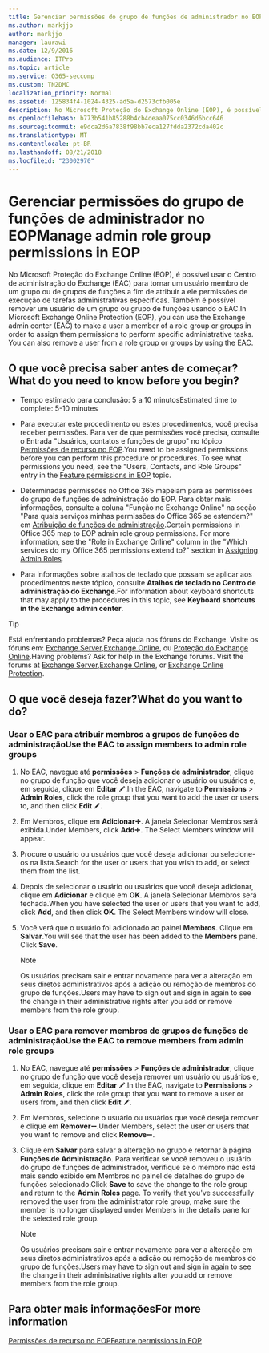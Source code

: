 ```yaml
---
title: Gerenciar permissões do grupo de funções de administrador no EOP
ms.author: markjjo
author: markjjo
manager: laurawi
ms.date: 12/9/2016
ms.audience: ITPro
ms.topic: article
ms.service: O365-seccomp
ms.custom: TN2DMC
localization_priority: Normal
ms.assetid: 125834f4-1024-4325-ad5a-d2573cfb005e
description: No Microsoft Proteção do Exchange Online (EOP), é possível usar o Centro de administração do Exchange (EAC) para tornar um usuário membro de um grupo ou de grupos de funções a fim de atribuir a ele permissões de execução de tarefas administrativas específicas. Também é possível remover um usuário de um grupo ou grupo de funções usando o EAC.
ms.openlocfilehash: b773b541b85288b4cb4deaa075cc0346d6bcc646
ms.sourcegitcommit: e9dca2d6a7838f98bb7eca127fdda2372cda402c
ms.translationtype: MT
ms.contentlocale: pt-BR
ms.lasthandoff: 08/21/2018
ms.locfileid: "23002970"
---
```

# <a name="manage-admin-role-group-permissions-in-eop"></a><span data-ttu-id="7d3dd-104">Gerenciar permissões do grupo de funções de administrador no EOP</span><span class="sxs-lookup"><span data-stu-id="7d3dd-104">Manage admin role group permissions in EOP</span></span>
  
<span data-ttu-id="7d3dd-p102">No Microsoft Proteção do Exchange Online (EOP), é possível usar o Centro de administração do Exchange (EAC) para tornar um usuário membro de um grupo ou de grupos de funções a fim de atribuir a ele permissões de execução de tarefas administrativas específicas. Também é possível remover um usuário de um grupo ou grupo de funções usando o EAC.</span><span class="sxs-lookup"><span data-stu-id="7d3dd-p102">In Microsoft Exchange Online Protection (EOP), you can use the Exchange admin center (EAC) to make a user a member of a role group or groups in order to assign them permissions to perform specific administrative tasks. You can also remove a user from a role group or groups by using the EAC.</span></span>
  
## <a name="what-do-you-need-to-know-before-you-begin"></a><span data-ttu-id="7d3dd-107">O que você precisa saber antes de começar?</span><span class="sxs-lookup"><span data-stu-id="7d3dd-107">What do you need to know before you begin?</span></span>

- <span data-ttu-id="7d3dd-108">Tempo estimado para conclusão: 5 a 10 minutos</span><span class="sxs-lookup"><span data-stu-id="7d3dd-108">Estimated time to complete: 5-10 minutes</span></span>
    
- <span data-ttu-id="7d3dd-p103">Para executar este procedimento ou estes procedimentos, você precisa receber permissões. Para ver de que permissões você precisa, consulte o Entrada "Usuários, contatos e funções de grupo" no tópico [Permissões de recurso no EOP](feature-permissions-in-eop.md).</span><span class="sxs-lookup"><span data-stu-id="7d3dd-p103">You need to be assigned permissions before you can perform this procedure or procedures. To see what permissions you need, see the "Users, Contacts, and Role Groups" entry in the [Feature permissions in EOP](feature-permissions-in-eop.md) topic.</span></span> 
    
- <span data-ttu-id="7d3dd-p104">Determinadas permissões no Office 365 mapeiam para as permissões do grupo de funções de administração do EOP. Para obter mais informações, consulte a coluna "Função no Exchange Online" na seção "Para quais serviços minhas permissões do Office 365 se estendem?" em [Atribuição de funções de administração](https://go.microsoft.com/fwlink/p/?LinkId=286708).</span><span class="sxs-lookup"><span data-stu-id="7d3dd-p104">Certain permissions in Office 365 map to EOP admin role group permissions. For more information, see the "Role in Exchange Online" column in the "Which services do my Office 365 permissions extend to?" section in [Assigning Admin Roles](https://go.microsoft.com/fwlink/p/?LinkId=286708).</span></span>
    
- <span data-ttu-id="7d3dd-114">Para informações sobre atalhos de teclado que possam se aplicar aos procedimentos neste tópico, consulte **Atalhos de teclado no Centro de administração do Exchange**.</span><span class="sxs-lookup"><span data-stu-id="7d3dd-114">For information about keyboard shortcuts that may apply to the procedures in this topic, see **Keyboard shortcuts in the Exchange admin center**.</span></span>
    
> [!TIP]
> <span data-ttu-id="7d3dd-p105">Está enfrentando problemas? Peça ajuda nos fóruns do Exchange. Visite os fóruns em: [Exchange Server](https://go.microsoft.com/fwlink/p/?linkId=60612),[Exchange Online](https://go.microsoft.com/fwlink/p/?linkId=267542), ou [Proteção do Exchange Online](https://go.microsoft.com/fwlink/p/?linkId=285351).</span><span class="sxs-lookup"><span data-stu-id="7d3dd-p105">Having problems? Ask for help in the Exchange forums. Visit the forums at [Exchange Server](https://go.microsoft.com/fwlink/p/?linkId=60612),[Exchange Online](https://go.microsoft.com/fwlink/p/?linkId=267542), or [Exchange Online Protection](https://go.microsoft.com/fwlink/p/?linkId=285351).</span></span> 
  
## <a name="what-do-you-want-to-do"></a><span data-ttu-id="7d3dd-118">O que você deseja fazer?</span><span class="sxs-lookup"><span data-stu-id="7d3dd-118">What do you want to do?</span></span>

### <a name="use-the-eac-to-assign-members-to-admin-role-groups"></a><span data-ttu-id="7d3dd-119">Usar o EAC para atribuir membros a grupos de funções de administração</span><span class="sxs-lookup"><span data-stu-id="7d3dd-119">Use the EAC to assign members to admin role groups</span></span>

1. <span data-ttu-id="7d3dd-120">No EAC, navegue até **permissões** \> **Funções de administrador**, clique no grupo de função que você deseja adicionar o usuário ou usuários e, em seguida, clique em **Editar** ![ícone Editar](../media/ITPro-EAC-EditIcon.gif).</span><span class="sxs-lookup"><span data-stu-id="7d3dd-120">In the EAC, navigate to **Permissions** \> **Admin Roles**, click the role group that you want to add the user or users to, and then click **Edit** ![Edit icon](../media/ITPro-EAC-EditIcon.gif).</span></span>
    
2. <span data-ttu-id="7d3dd-p106">Em Membros, clique em **Adicionar**![Ícone Adicionar](../media/ITPro-EAC-AddIcon.gif). A janela Selecionar Membros será exibida.</span><span class="sxs-lookup"><span data-stu-id="7d3dd-p106">Under Members, click **Add**![Add Icon](../media/ITPro-EAC-AddIcon.gif). The Select Members window will appear.</span></span>
    
3. <span data-ttu-id="7d3dd-123">Procure o usuário ou usuários que você deseja adicionar ou selecione-os na lista.</span><span class="sxs-lookup"><span data-stu-id="7d3dd-123">Search for the user or users that you wish to add, or select them from the list.</span></span>
    
4. <span data-ttu-id="7d3dd-p107">Depois de selecionar o usuário ou usuários que você deseja adicionar, clique em **Adicionar** e clique em **OK**. A janela Selecionar Membros será fechada.</span><span class="sxs-lookup"><span data-stu-id="7d3dd-p107">When you have selected the user or users that you want to add, click **Add**, and then click **OK**. The Select Members window will close.</span></span>
    
5. <span data-ttu-id="7d3dd-p108">Você verá que o usuário foi adicionado ao painel **Membros**. Clique em **Salvar**.</span><span class="sxs-lookup"><span data-stu-id="7d3dd-p108">You will see that the user has been added to the **Members** pane. Click **Save**.</span></span>
    
    > [!NOTE]
    > <span data-ttu-id="7d3dd-128">Os usuários precisam sair e entrar novamente para ver a alteração em seus diretos administrativos após a adição ou remoção de membros do grupo de funções.</span><span class="sxs-lookup"><span data-stu-id="7d3dd-128">Users may have to sign out and sign in again to see the change in their administrative rights after you add or remove members from the role group.</span></span> 
  
### <a name="use-the-eac-to-remove-members-from-admin-role-groups"></a><span data-ttu-id="7d3dd-129">Usar o EAC para remover membros de grupos de funções de administração</span><span class="sxs-lookup"><span data-stu-id="7d3dd-129">Use the EAC to remove members from admin role groups</span></span>

1. <span data-ttu-id="7d3dd-130">No EAC, navegue até **permissões** \> **Funções de administrador**, clique no grupo de função que você deseja remover um usuário ou usuários e, em seguida, clique em **Editar** ![ícone Editar](../media/ITPro-EAC-EditIcon.gif).</span><span class="sxs-lookup"><span data-stu-id="7d3dd-130">In the EAC, navigate to **Permissions** \> **Admin Roles**, click the role group that you want to remove a user or users from, and then click **Edit** ![Edit icon](../media/ITPro-EAC-EditIcon.gif).</span></span>
    
2. <span data-ttu-id="7d3dd-131">Em Membros, selecione o usuário ou usuários que você deseja remover e clique em **Remover**![ícone Remover](../media/ITPro-EAC-RemoveIcon.gif).</span><span class="sxs-lookup"><span data-stu-id="7d3dd-131">Under Members, select the user or users that you want to remove and click **Remove**![Remove icon](../media/ITPro-EAC-RemoveIcon.gif).</span></span>
    
3. <span data-ttu-id="7d3dd-p109">Clique em **Salvar** para salvar a alteração no grupo e retornar à página **Funções de Administração**. Para verificar se você removeu o usuário do grupo de funções de administrador, verifique se o membro não está mais sendo exibido em Membros no painel de detalhes do grupo de funções selecionado.</span><span class="sxs-lookup"><span data-stu-id="7d3dd-p109">Click **Save** to save the change to the role group and return to the **Admin Roles** page. To verify that you've successfully removed the user from the administrator role group, make sure the member is no longer displayed under Members in the details pane for the selected role group.</span></span> 
    
    > [!NOTE]
    > <span data-ttu-id="7d3dd-134">Os usuários precisam sair e entrar novamente para ver a alteração em seus diretos administrativos após a adição ou remoção de membros do grupo de funções.</span><span class="sxs-lookup"><span data-stu-id="7d3dd-134">Users may have to sign out and sign in again to see the change in their administrative rights after you add or remove members from the role group.</span></span> 
  
## <a name="for-more-information"></a><span data-ttu-id="7d3dd-135">Para obter mais informações</span><span class="sxs-lookup"><span data-stu-id="7d3dd-135">For more information</span></span>

[<span data-ttu-id="7d3dd-136">Permissões de recurso no EOP</span><span class="sxs-lookup"><span data-stu-id="7d3dd-136">Feature permissions in EOP</span></span>](feature-permissions-in-eop.md)
  

